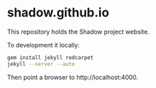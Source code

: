 shadow.github.io
================

This repository holds the Shadow project website.

To development it locally:

```bash
gem install jekyll redcarpet
jekyll --server --auto
```

Then point a browser to http://localhost:4000.
